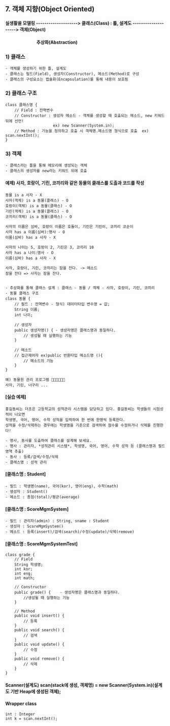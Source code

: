 ## 7. 객체 지향(Object Oriented)

#### 실생활을 모델링 --------------------> 클래스(Class) : 틀, 설계도 --------------------> 객체(Object)
#### &emsp;&emsp;&emsp;&emsp;&emsp;&emsp;&emsp;추상화(Abstraction)
			 
### 1) 클래스
	- 객체를 생성하기 위한 틀, 설계도
	- 클래스는 필드(Field), 생성자(Constructor), 메소드(Method)로 구성
	- 클래스의 구성요소는 캡슐화(Encapsulation)를 통해 내용이 보호됨

### 2) 클래스 구조
	class 클래스명 {
		// Field : 전역변수
		// Constructor : 생성자 메소드 - 객체를 생성할 때 호출되는 메소드, new 키워드 뒤에 선언!	
		                 ex) new Scanner(System.in);
		// Method : 기능을 정의하고 호출 시 객체명.메소드명 형식으로 호출	ex) scan.nextInt();
	}

### 3) 객체
	- 클래스라는 틀을 통해 메모리에 생성되는 객체
	- 클래스의 생성자를 new라는 키워드 뒤에 호출

#### 예제) 사자, 호랑이, 기린, 코끼리와 같은 동물의 클래스를 도출과 코드를 작성
	동물 is a 사자 - X
	사자(객체) is a 동물(클래스) - O 
	호랑이(객체) is a 동물(클래스) - O 
	기린(객체) is a 동물(클래스) - O 
	코끼리(객체) is a 동물(클래스) - O 

	사자의 이름은 심바, 호랑이 이름은 호돌이, 기린은 기린이, 코끼리 코순이
	사자 has a 이름(심바):명사 - O
	이름(심바) has a 사자 - X
	
	사자의 나이는 5, 호랑이 2, 기린은 3, 코끼리 10
	사자 has a 나이:명사 - O
	이름(심바) has a 사자 - X
	
	사자, 호랑이, 기린, 코끼리는 잠을 잔다. -> 메소드
	잠을 잔다 => 사자는 잠을 잔다.


	- 추상화를 통해 클래스 설계 : 클래스 - 동물 / 객체 - 사자, 호랑이, 기린, 코끼리
	- 동물 클래스 구조
	class 동물 {
		// 필드 : 전역변수 - 형식) 데이터타입 변수명 = 값;
		String 이름;
		int 나이;
		
		// 생성자
		public 생성자명() {	- 생성자명은 클래스명과 동일하다.
			// 생성될 때 실행하는 기능
		}
		
		// 메소드
		// 접근제어자 ex)public 반환타입 메소드명 (){
			// 메소드의 기능
		}
	}

	예) 동물원 관리 프로그램 🦁🦒🦝🐵🐯🐷
	사자, 기린, 너구리 ...

#### [실습 예제]
	홍길동씨는 더조은 고등학교의 성적관리 시스템을 담당하고 있다. 홍길동씨는 학생들의 시험성적이 나오면 
	학생명, 국어, 영어, 수학 성적을 입력하여 한 번에 한명씩 등록한다.
	성적을 수정/삭제하는 경우에는 학생명을 기준으로 검색하여 점수를 수정하거나 삭제를 진행한다!

	- 명사, 동사를 도출하여 클래스를 설계해 보세요.
	- 명사 : 관리자, *성적관리 시스템*, 학생명, 국어, 영어, 수학 성적 등 (클래스명과 필드영역 추출)
	- 동사 : 등록/검색/수정/삭제
	- 클래스명 : 성적 관리

#### [클래스명 : Student]
	- 필드 : 학생명(name), 국어(kor), 영어(eng), 수학(math)
	- 생성자 : Student()
	- 메소드 : 총점(total)/평균(average)

#### [클래스명 : ScoreMgmSystem]
	- 필드 : 관리자(admin) : String, sname : Student
	- 생성자 : ScoreMgmSystem()
	- 메소드 : 등록(insert)/검색(search)/수정(update)/삭제(remove)

#### [클래스명 : ScoreMgmSystemTest]
	class grade {
		// Field
		String 학생명;
		int kor;
		int eng;
		int math;
		
		// Constructor
		public grade() {	- 생성자명은 클래스명과 동일하다.
			//생성될 때 실행하는 기능
		}
		
		// Method
		public void insert() {
			// 등록
		}
		public void search() {
			// 검색
		}
		public void update() {
			// 수정
		}
		public void remove() {
			// 삭제
		}
	}

#### Scanner(설계도) scan(stack에 생성, 객체명) = new Scanner(System.in)(설계도 기반 Heap에 생성된 객체);

#### Wrapper class<br>
	int : Integer
	int k = scan.nextInt();